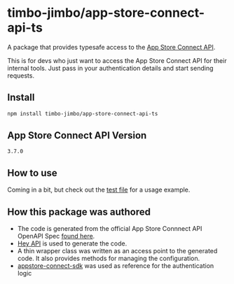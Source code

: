 # timbo-jimbo/app-store-connect-api-ts
A package that provides typesafe access to the [App Store Connect API](https://developer.apple.com/documentation/appstoreconnectapi).

This is for devs who just want to access the App Store Connect API for their internal tools. Just pass in your authentication details and start sending requests. 

## Install
```bash
npm install timbo-jimbo/app-store-connect-api-ts
```

## App Store Connect API Version
```
3.7.0
```

## How to use
Coming in a bit, but check out the [test file](src/tests/app-store-connect-api.test.ts) for a usage example.

## How this package was authored

- The code is generated from the official App Store Connnect API OpenAPI Spec [found here](https://developer.apple.com/documentation/appstoreconnectapi).
- [Hey API](https://github.com/hey-api/openapi-ts) is used to generate the code.
- A thin wrapper class was written as an access point to the generated code. It also provides methods for managing the configuration.
- [appstore-connect-sdk](https://github.com/isaced/appstore-connect-sdk) was used as reference for the authentication logic